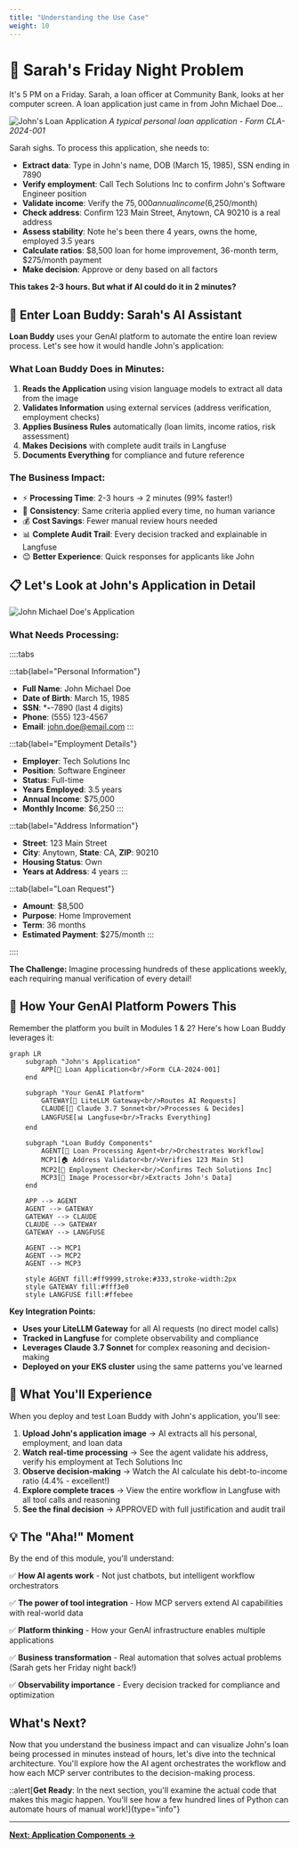 ```yaml
---
title: "Understanding the Use Case"
weight: 10
---
```


# 🏦 Sarah's Friday Night Problem

It's 5 PM on a Friday. Sarah, a loan officer at Community Bank, looks at her computer screen. A loan application just came in from John Michael Doe...

![John's Loan Application](/static/images/module-3/example1.png)
*A typical personal loan application - Form CLA-2024-001*

Sarah sighs. To process this application, she needs to:

- **Extract data**: Type in John's name, DOB (March 15, 1985), SSN ending in 7890
- **Verify employment**: Call Tech Solutions Inc to confirm John's Software Engineer position  
- **Validate income**: Verify the $75,000 annual income ($6,250/month)
- **Check address**: Confirm 123 Main Street, Anytown, CA 90210 is a real address
- **Assess stability**: Note he's been there 4 years, owns the home, employed 3.5 years
- **Calculate ratios**: $8,500 loan for home improvement, 36-month term, $275/month payment
- **Make decision**: Approve or deny based on all factors

**This takes 2-3 hours. But what if AI could do it in 2 minutes?**

## 🤖 Enter Loan Buddy: Sarah's AI Assistant

**Loan Buddy** uses your GenAI platform to automate the entire loan review process. Let's see how it would handle John's application:

### What Loan Buddy Does in Minutes:
1. **Reads the Application** using vision language models to extract all data from the image
2. **Validates Information** using external services (address verification, employment checks)
3. **Applies Business Rules** automatically (loan limits, income ratios, risk assessment)
4. **Makes Decisions** with complete audit trails in Langfuse
5. **Documents Everything** for compliance and future reference

### The Business Impact:
- ⚡ **Processing Time**: 2-3 hours → 2 minutes (99% faster!)
- 🎯 **Consistency**: Same criteria applied every time, no human variance
- 💰 **Cost Savings**: Fewer manual review hours needed
- 📊 **Complete Audit Trail**: Every decision tracked and explainable in Langfuse
- 😊 **Better Experience**: Quick responses for applicants like John

## 📋 Let's Look at John's Application in Detail

![John Michael Doe's Application](/static/images/module-3/example1.png)

### What Needs Processing:

::::tabs

:::tab{label="Personal Information"}
- **Full Name**: John Michael Doe
- **Date of Birth**: March 15, 1985  
- **SSN**: ***-**-7890 (last 4 digits)
- **Phone**: (555) 123-4567
- **Email**: john.doe@email.com
:::

:::tab{label="Employment Details"}
- **Employer**: Tech Solutions Inc
- **Position**: Software Engineer
- **Status**: Full-time
- **Years Employed**: 3.5 years
- **Annual Income**: $75,000
- **Monthly Income**: $6,250
:::

:::tab{label="Address Information"}
- **Street**: 123 Main Street
- **City**: Anytown, **State**: CA, **ZIP**: 90210
- **Housing Status**: Own
- **Years at Address**: 4 years
:::

:::tab{label="Loan Request"}
- **Amount**: $8,500
- **Purpose**: Home Improvement
- **Term**: 36 months
- **Estimated Payment**: $275/month
:::

::::

**The Challenge:** Imagine processing hundreds of these applications weekly, each requiring manual verification of every detail!

## 🔧 How Your GenAI Platform Powers This

Remember the platform you built in Modules 1 & 2? Here's how Loan Buddy leverages it:

```mermaid
graph LR
    subgraph "John's Application"
        APP[📄 Loan Application<br/>Form CLA-2024-001]
    end
    
    subgraph "Your GenAI Platform"
        GATEWAY[🚪 LiteLLM Gateway<br/>Routes AI Requests]
        CLAUDE[🧠 Claude 3.7 Sonnet<br/>Processes & Decides]
        LANGFUSE[📊 Langfuse<br/>Tracks Everything]
    end
    
    subgraph "Loan Buddy Components"
        AGENT[🤖 Loan Processing Agent<br/>Orchestrates Workflow]
        MCP1[🏠 Address Validator<br/>Verifies 123 Main St]
        MCP2[💼 Employment Checker<br/>Confirms Tech Solutions Inc]
        MCP3[📸 Image Processor<br/>Extracts John's Data]
    end
    
    APP --> AGENT
    AGENT --> GATEWAY
    GATEWAY --> CLAUDE
    CLAUDE --> GATEWAY
    GATEWAY --> LANGFUSE
    
    AGENT --> MCP1
    AGENT --> MCP2
    AGENT --> MCP3
    
    style AGENT fill:#ff9999,stroke:#333,stroke-width:2px
    style GATEWAY fill:#fff3e0
    style LANGFUSE fill:#ffebee
```

**Key Integration Points:**
- **Uses your LiteLLM Gateway** for all AI requests (no direct model calls)
- **Tracked in Langfuse** for complete observability and compliance
- **Leverages Claude 3.7 Sonnet** for complex reasoning and decision-making
- **Deployed on your EKS cluster** using the same patterns you've learned

## 🎯 What You'll Experience

When you deploy and test Loan Buddy with John's application, you'll see:

1. **Upload John's application image** → AI extracts all his personal, employment, and loan data
2. **Watch real-time processing** → See the agent validate his address, verify his employment at Tech Solutions Inc
3. **Observe decision-making** → Watch the AI calculate his debt-to-income ratio (4.4% - excellent!)
4. **Explore complete traces** → View the entire workflow in Langfuse with all tool calls and reasoning
5. **See the final decision** → APPROVED with full justification and audit trail

## 💡 The "Aha!" Moment

By the end of this module, you'll understand:

✅ **How AI agents work** - Not just chatbots, but intelligent workflow orchestrators

✅ **The power of tool integration** - How MCP servers extend AI capabilities with real-world data

✅ **Platform thinking** - How your GenAI infrastructure enables multiple applications

✅ **Business transformation** - Real automation that solves actual problems (Sarah gets her Friday night back!)

✅ **Observability importance** - Every decision tracked for compliance and optimization

## What's Next?

Now that you understand the business impact and can visualize John's loan being processed in minutes instead of hours, let's dive into the technical architecture. You'll explore how the AI agent orchestrates the workflow and how each MCP server contributes to the decision-making process.

::alert[**Get Ready**: In the next section, you'll examine the actual code that makes this magic happen. You'll see how a few hundred lines of Python can automate hours of manual work!]{type="info"}

---

**[Next: Application Components →](../application-components/)**
